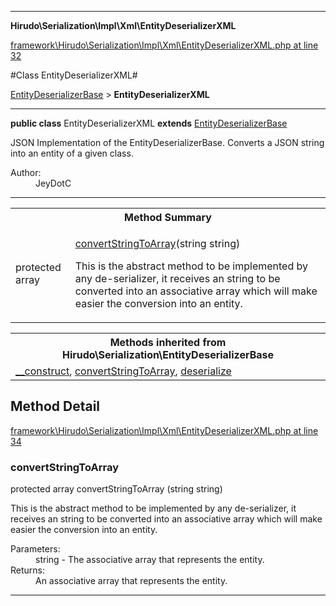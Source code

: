

- - -

**Hirudo\Serialization\Impl\Xml\EntityDeserializerXML**


<a href="https://github.com/JeyDotC/Hirudo/blob/make-composer-compatible/framework/Hirudo/Serialization/Impl/Xml/EntityDeserializerXML.php#L32" target='_blank'>framework\Hirudo\Serialization\Impl\Xml\EntityDeserializerXML.php at line 32</a>

#Class EntityDeserializerXML#

<a href="https://github.com/JeyDotC/Hirudo-docs/blob/master/Hirudo/Serialization/EntityDeserializerBase.md">EntityDeserializerBase</a>
 &gt; **EntityDeserializerXML**




- - -

<p><strong>public  class</strong> <span>EntityDeserializerXML</span>
<strong>extends</strong> <a href="https://github.com/JeyDotC/Hirudo-docs/blob/master/Hirudo/Serialization/EntityDeserializerBase.md">EntityDeserializerBase</a>

</p>

<div class="comment" id="overview_description"><p>JSON Implementation of the EntityDeserializerBase. Converts a JSON string
into an entity of a given class.</p></div>

<dl>
<dt>Author:</dt>
<dd>JeyDotC</dd>
</dl>


<hr />

<table id="summary_method">
<tr><th colspan="2">Method Summary</th></tr>
<tr>
<td><span class='k'>protected </span> <span class='nx'>array</span></td>
<td class="description"><p class="name"><a href="#convertstringtoarray">convertStringToArray</a>(string string)</p><p class="description">This is the abstract method to be implemented by any de-serializer, it receives
an string to be converted into an associative array which will make easier
the conversion into an entity.</p></td>
</tr>
</table>

<table class="inherit">
<tr><th colspan="2">Methods inherited from Hirudo\Serialization\EntityDeserializerBase</th></tr>
<tr><td><a href="https://github.com/JeyDotC/Hirudo-docs/blob/master/Hirudo/Serialization/EntityDeserializerBase.md#__construct">__construct</a>, <a href="https://github.com/JeyDotC/Hirudo-docs/blob/master/Hirudo/Serialization/EntityDeserializerBase.md#convertstringtoarray">convertStringToArray</a>, <a href="https://github.com/JeyDotC/Hirudo-docs/blob/master/Hirudo/Serialization/EntityDeserializerBase.md#deserialize">deserialize</a></td></tr></table>

<h2 id="detail_method">Method Detail</h2>

<a href="https://github.com/JeyDotC/Hirudo/blob/make-composer-compatible/framework/Hirudo/Serialization/Impl/Xml/EntityDeserializerXML.php#L34" target='_blank'>framework\Hirudo\Serialization\Impl\Xml\EntityDeserializerXML.php at line 34</a>

<h3 id="convertStringToArray()">convertStringToArray</h3>
<span class='k'>protected </span> <span class='nx'>array</span> <span class='nf'>convertStringToArray</span> (string string)

<div class="details">
<p>This is the abstract method to be implemented by any de-serializer, it receives
an string to be converted into an associative array which will make easier
the conversion into an entity.</p><dl>
<dt>Parameters:</dt>
<dd>string - The associative array that represents the entity.</dd>
<dt>Returns:</dt>
<dd>An associative array that represents the entity.</dd>
</dl>

</div>

- - -

